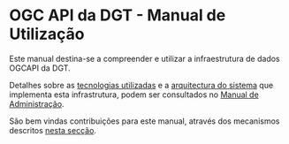 # OGC API da DGT - Manual de Utilização   

Este manual destina-se a compreender e utilizar a infraestrutura de dados OGCAPI da DGT.

Detalhes sobre as [tecnologias utilizadas](https://byteroad.github.io/ogcapi-admin/tecnologias/) e a [arquitectura do sistema](https://byteroad.github.io/ogcapi-admin/arquitectura/) que implementa esta infrastrutura, podem ser consultados no [Manual de Administração](https://byteroad.github.io/ogcapi-admin/).

São bem vindas contribuições para este manual, através dos mecanismos descritos [nesta secção](./contribuir.md).

